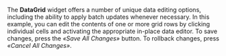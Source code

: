 The **DataGrid** widget offers a&nbsp;number of&nbsp;unique data editing options, including the ability to&nbsp;apply batch updates whenever necessary. In&nbsp;this example, you can edit the contents of&nbsp;one or&nbsp;more grid rows by&nbsp;clicking individual cells and activating the appropriate in-place data editor. To&nbsp;save changes, press the _&laquo;Save All Changes&raquo;_ button. To&nbsp;rollback changes, press _&laquo;Cancel All Changes&raquo;_.